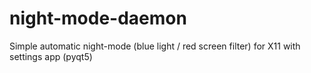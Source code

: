 # night-mode-daemon
Simple automatic night-mode (blue light / red screen filter) for X11 with settings app (pyqt5)

